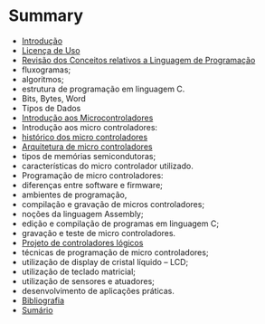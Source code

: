 # Summary

* [Introdução](README.md)
* [Licença de Uso](LICENCA.md)
* [Revisão dos Conceitos relativos a Linguagem de Programação](revisao.md)
 * fluxogramas;
 * algoritmos;
 * estrutura de programação em linguagem C.
 * Bits, Bytes, Word
 * Tipos de Dados
* [Introdução aos Microcontroladores](introdução_aos_microcontroladores/indroducao.md)
 * Introdução aos micro controladores:
 * [histórico dos micro controladores](introducao_aos_microcontroladores\historico.md)
 * [Arquitetura de micro controladores](introducao_aos_microcontroladores/arquitetura.md)
 * tipos de memórias semicondutoras;
 * características do micro controlador utilizado.
* Programação de micro controladores:
 * diferenças entre software e firmware;
 * ambientes de programação,
 * compilação e gravação de micros controladores;
 * noções da linguagem Assembly;
 * edição e compilação de programas em linguagem C;
 * gravação e teste de micro controladores.
* [Projeto de controladores lógicos](projeto-de-controladores-lógicos/projeto.md)
 * técnicas de programação de micro controladores; 
 * utilização de display de cristal líquido – LCD;
 * utilização de teclado matricial;
 * utilização de sensores e atuadores;
 * desenvolvimento de aplicações práticas.
* [Bibliografia](bibliografia.md)
* [Sumário](SUMMARY.md)

